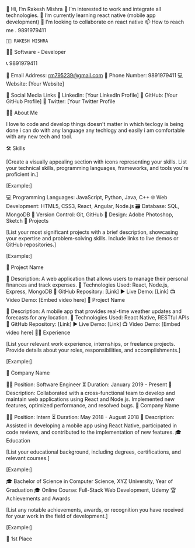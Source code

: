 👋 Hi, I’m Rakesh Mishra 
👀 I’m interested to work and integrate all technologies.
🌱 I’m currently learning react native (mobile app development)
💞️ I’m looking to collaborate on react native
📫 How to reach me .
    9891979411
    
    
    
    👩‍💻 RAKESH MISHRA

👩‍💼 Software - Developer

📞 9891979411

📧 Email Address: rm795239@gmail.com
📱 Phone Number: 9891979411
💻 Website: [Your Website]

🔗 Social Media Links
🔹 LinkedIn: [Your LinkedIn Profile]
🔹 GitHub: [Your GitHub Profile]
🔹 Twitter: [Your Twitter Profile

🙋‍♀️ About Me

I love to code and develop things doesn't matter in which teclogy is being done i can do with any language any techlogy and easily i am comfortable with any new tech and tool.

🛠️ Skills

[Create a visually appealing section with icons representing your skills. List your technical skills, programming languages, frameworks, and tools you're proficient in.]

[Example:]

💻 Programming Languages: JavaScript, Python, Java, C++
🌐 Web Development: HTML5, CSS3, React, Angular, Node.js
🗃️ Database: SQL, MongoDB
📁 Version Control: Git, GitHub
🎨 Design: Adobe Photoshop, Sketch
🚀 Projects

[List your most significant projects with a brief description, showcasing your expertise and problem-solving skills. Include links to live demos or GitHub repositories.]

[Example:]

🌟 Project Name

📝 Description: A web application that allows users to manage their personal finances and track expenses.
🔧 Technologies Used: React, Node.js, Express, MongoDB
📂 GitHub Repository: [Link]
▶️ Live Demo: [Link]
📺 Video Demo: [Embed video here]
🌟 Project Name

📝 Description: A mobile app that provides real-time weather updates and forecasts for any location.
🔧 Technologies Used: React Native, RESTful APIs
📂 GitHub Repository: [Link]
▶️ Live Demo: [Link]
📺 Video Demo: [Embed video here]
👩‍💼 Experience

[List your relevant work experience, internships, or freelance projects. Provide details about your roles, responsibilities, and accomplishments.]

[Example:]

🏢 Company Name

👩‍💻 Position: Software Engineer
⏳ Duration: January 2019 - Present
📝 Description: Collaborated with a cross-functional team to develop and maintain web applications using React and Node.js. Implemented new features, optimized performance, and resolved bugs.
🏢 Company Name

👩‍💻 Position: Intern
⏳ Duration: May 2018 - August 2018
📝 Description: Assisted in developing a mobile app using React Native, participated in code reviews, and contributed to the implementation of new features.
🎓 Education

[List your educational background, including degrees, certifications, and relevant courses.]

[Example:]

🎓 Bachelor of Science in Computer Science, XYZ University, Year of Graduation
🎓 Online Course: Full-Stack Web Development, Udemy
🏆 Achievements and Awards

[List any notable achievements, awards, or recognition you have received for your work in the field of development.]

[Example:]

🥇 1st Place 
